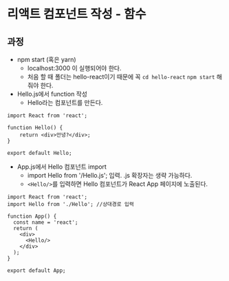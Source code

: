 # 리액트 컴포넌트 작성 - 함수

## 과정
* npm start (혹은 yarn)
    - localhost:3000 이 실행되어야 한다.
    - 처음 할 때 폴더는 hello-react이기 때문에 꼭 `cd hello-react` `npm start` 해줘야 한다.
* Hello.js에서 function 작성
    - Hello라는 컴포넌트를 만든다.
```
import React from 'react';

function Hello() {
    return <div>안녕?</div>;
}

export default Hello; 
```

* App.js에서 Hello 컴포넌트 import
    - import Hello from '/Hello.js'; 입력. .js 확장자는 생략 가능하다.
    - `<Hello/>`를 입력하면 Hello 컴포넌트가 React App 페이지에 노출된다.
```
import React from 'react';
import Hello from './Hello'; //상대경로 입력

function App() {
  const name = 'react';
  return (
    <div>
      <Hello/>
    </div>
  );
}

export default App;

```


